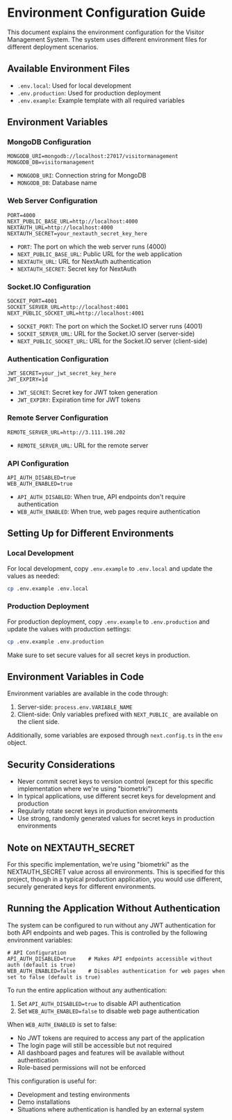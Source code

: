 # Environment Configuration Guide

This document explains the environment configuration for the Visitor Management System. The system uses different environment files for different deployment scenarios.

## Available Environment Files

- `.env.local`: Used for local development
- `.env.production`: Used for production deployment
- `.env.example`: Example template with all required variables

## Environment Variables

### MongoDB Configuration

```
MONGODB_URI=mongodb://localhost:27017/visitormanagement
MONGODB_DB=visitormanagement
```

- `MONGODB_URI`: Connection string for MongoDB
- `MONGODB_DB`: Database name

### Web Server Configuration

```
PORT=4000
NEXT_PUBLIC_BASE_URL=http://localhost:4000
NEXTAUTH_URL=http://localhost:4000
NEXTAUTH_SECRET=your_nextauth_secret_key_here
```

- `PORT`: The port on which the web server runs (4000)
- `NEXT_PUBLIC_BASE_URL`: Public URL for the web application
- `NEXTAUTH_URL`: URL for NextAuth authentication
- `NEXTAUTH_SECRET`: Secret key for NextAuth

### Socket.IO Configuration

```
SOCKET_PORT=4001
SOCKET_SERVER_URL=http://localhost:4001
NEXT_PUBLIC_SOCKET_URL=http://localhost:4001
```

- `SOCKET_PORT`: The port on which the Socket.IO server runs (4001)
- `SOCKET_SERVER_URL`: URL for the Socket.IO server (server-side)
- `NEXT_PUBLIC_SOCKET_URL`: URL for the Socket.IO server (client-side)

### Authentication Configuration

```
JWT_SECRET=your_jwt_secret_key_here
JWT_EXPIRY=1d
```

- `JWT_SECRET`: Secret key for JWT token generation
- `JWT_EXPIRY`: Expiration time for JWT tokens

### Remote Server Configuration

```
REMOTE_SERVER_URL=http://3.111.198.202
```

- `REMOTE_SERVER_URL`: URL for the remote server

### API Configuration

```
API_AUTH_DISABLED=true
WEB_AUTH_ENABLED=true
```

- `API_AUTH_DISABLED`: When true, API endpoints don't require authentication
- `WEB_AUTH_ENABLED`: When true, web pages require authentication

## Setting Up for Different Environments

### Local Development

For local development, copy `.env.example` to `.env.local` and update the values as needed:

```bash
cp .env.example .env.local
```

### Production Deployment

For production deployment, copy `.env.example` to `.env.production` and update the values with production settings:

```bash
cp .env.example .env.production
```

Make sure to set secure values for all secret keys in production.

## Environment Variables in Code

Environment variables are available in the code through:

1. Server-side: `process.env.VARIABLE_NAME`
2. Client-side: Only variables prefixed with `NEXT_PUBLIC_` are available on the client side.

Additionally, some variables are exposed through `next.config.ts` in the `env` object.

## Security Considerations

- Never commit secret keys to version control (except for this specific implementation where we're using "biometrki")
- In typical applications, use different secret keys for development and production
- Regularly rotate secret keys in production environments
- Use strong, randomly generated values for secret keys in production environments

## Note on NEXTAUTH_SECRET

For this specific implementation, we're using "biometrki" as the NEXTAUTH_SECRET value across all environments. This is specified for this project, though in a typical production application, you would use different, securely generated keys for different environments.

## Running the Application Without Authentication

The system can be configured to run without any JWT authentication for both API endpoints and web pages. This is controlled by the following environment variables:

```
# API Configuration
API_AUTH_DISABLED=true    # Makes API endpoints accessible without auth (default is true)
WEB_AUTH_ENABLED=false    # Disables authentication for web pages when set to false (default is true)
```

To run the entire application without any authentication:

1. Set `API_AUTH_DISABLED=true` to disable API authentication
2. Set `WEB_AUTH_ENABLED=false` to disable web page authentication

When `WEB_AUTH_ENABLED` is set to false:
- No JWT tokens are required to access any part of the application
- The login page will still be accessible but not required
- All dashboard pages and features will be available without authentication
- Role-based permissions will not be enforced

This configuration is useful for:
- Development and testing environments
- Demo installations
- Situations where authentication is handled by an external system